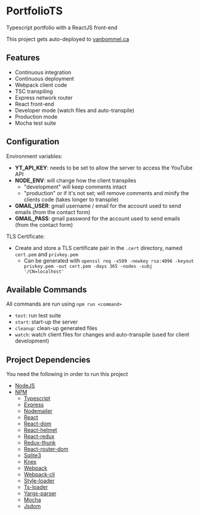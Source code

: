 # PortfolioTS
Typescript portfolio with a ReactJS front-end

This project gets auto-deployed to [vanbommel.ca](https://vanbommel.ca)

## Features
 - Continuous integration
 - Continuous deployment
 - Webpack client code
 - TSC transpiling
 - Express network router
 - React front-end
 - Developer mode (watch files and auto-transpile)
 - Production mode
 - Mocha test suite

## Configuration
Environment variables:
 - **YT_API_KEY**: needs to be set to allow the server to access the YouTube API
 - **NODE_ENV**: will change how the client transpiles
   - "development" will keep comments intact
   - "production" or if it's not set; will remove comments and minify the clients code (takes longer to transpile)
 - **GMAIL_USER**: gmail username / email for the account used to send emails (from the contact form)
 - **GMAIL_PASS**: gmail password for the account used to send emails (from the contact form)

TLS Certificate:
 - Create and store a TLS certificate pair in the `.cert` directory, named `cert.pem` and `privkey.pem`
   - Can be generated with `openssl req -x509 -newkey rsa:4096 -keyout privkey.pem -out cert.pem -days 365 -nodes -subj '/CN=localhost'`

## Available Commands
All commands are run using `npm run <command>`
 - `test`: run test suite
 - `start`: start-up the server
 - `cleanup`: clean-up generated files
 - `watch`: watch client files for changes and auto-transpile (used for client development)

## Project Dependencies
You need the following in order to run this project
 - [NodeJS](https://nodejs.org/en/)
 - [NPM](https://www.npmjs.com/)
   - [Typescript](https://www.npmjs.com/package/typescript)
   - [Express](https://www.npmjs.com/package/express)
   - [Nodemailer](https://www.npmjs.com/package/nodemailer)
   - [React](https://www.npmjs.com/package/react)
   - [React-dom](https://www.npmjs.com/package/react-dom)
   - [React-helmet](https://www.npmjs.com/package/react-helmet)
   - [React-redux](https://www.npmjs.com/package/react-redux)
   - [Redux-thunk](https://www.npmjs.com/package/redux-thunk)
   - [React-router-dom](https://www.npmjs.com/package/react-router-dom)
   - [Sqlite3](https://www.npmjs.com/package/sqlite3)
   - [Knex](https://www.npmjs.com/package/knex)
   - [Webpack](https://www.npmjs.com/package/webpack)
   - [Webpack-cli](https://www.npmjs.com/package/webpack-cli)
   - [Style-loader](https://www.npmjs.com/package/style-loader)
   - [Ts-loader](https://www.npmjs.com/package/ts-loader)
   - [Yargs-parser](https://www.npmjs.com/package/yargs-parser)
   - [Mocha](https://www.npmjs.com/package/mocha)
   - [Jsdom](https://www.npmjs.com/package/jsdom)